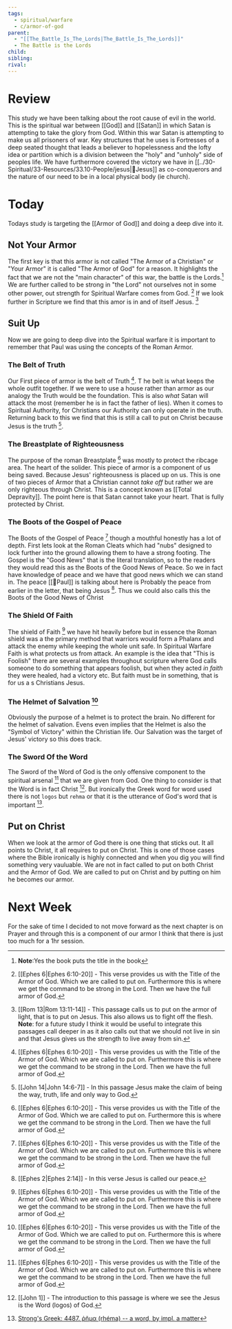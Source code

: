 ```yaml
---
tags:
  - spiritual/warfare
  - c/armor-of-god
parent:
  - "[[The_Battle_Is_The_Lords|The_Battle_Is_The_Lords]]"
  - The Battle is the Lords
child:
sibling:
rival:
---
```

# Review
This study we have been talking about the root cause of evil in the world. This is the spiritual war between [[God]] and [[Satan]] in which Satan is attempting to take the glory from God.
Within this war Satan is attempting to make us all prisoners of war. Key structures that he uses is Fortresses of a deep seated thought that leads a believer to hopelessness and the lofty idea or partition which is a division between the "holy" and "unholy" side of peoples life.
We have furthermore covered the victory we have in [[../30-Spiritual/33-Resources/33.10-People/jesus|👼Jesus]] as co-conquerors and the nature of our need to be in a local physical body (ie church).

# Today
Todays study is targeting the [[Armor of God]] and doing a deep dive into it.

## Not Your Armor
The first key is that this armor is not called "The Armor of a Christian" or "Your Armor" it is called "The Armor of God" for a reason. It highlights the fact that we are not the "main character" of this war, the battle is the Lords.[^note1] We are further called to be strong in "the Lord" not ourselves not in some other power, out strength for Spiritual Warfare comes from God. [^b1]
If we look further in Scripture we find that this amor is in and of itself Jesus. [^b2]

[^note1]: **Note**:Yes the book puts the title in the book
[^b1]: [[Ephes 6|Ephes 6:10-20]] - This verse provides us with the Title of the Armor of God. Which we are called to put on. Furthermore this is where we get the command to be strong in the Lord. Then we have the full armor of God.
[^b2]: [[Rom 13|Rom 13:11-14]] - This passage calls us to put on the armor of light, that is to put on Jesus. This also allows us to fight off the flesh. **Note**: for a future study I think it would be useful to integrate this passages call deeper in as it also calls out that we should not live in sin and that Jesus gives us the strength to live away from sin.

## Suit Up
Now we are going to deep dive into the Spiritual warfare it is important to remember that Paul was using the concepts of the Roman Armor.

### The Belt of Truth
Our First piece of armor is the belt of Truth [^b1]. T he belt is what keeps the whole outfit together. If we were to use a house rather than armor as our analogy the Truth would be the foundation. This is also *what* Satan will attack the most (remember he is in fact the father of lies). When it comes to Spiritual Authority, for Christians our Authority can only operate in the truth. Returning back to this we find that this is still a call to put on Christ because Jesus is the truth [^b3].

[^b3]: [[John 14|John 14:6-7]] - In this passage Jesus make the claim of being the way, truth, life and only way to God.

### The Breastplate of Righteousness
The purpose of the roman Breastplate [^b1] was mostly to protect the ribcage area. The heart  of the solider. This piece of armor is a component of us being saved. Because Jesus' righteousness is placed up on us. This is one of two pieces of Armor that a Christian cannot *take off* but rather we are only righteous through Christ. This is a concept known as [[Total Depravity]]. 
The point here is that Satan cannot take your heart. That is fully protected by Christ.

### The Boots of the Gospel of Peace
The Boots of the Gospel of Peace [^b1] though a mouthful honestly has a lot of depth.
First lets look at the Roman Cleats which had "nubs" designed to lock further into the ground allowing them to have a strong footing.
The Gospel is the "Good News" that is the literal translation, so to the readers they would read this as the Boots of the Good News of Peace. So we in fact have knowledge of peace and we have that good news which we can stand in.
The peace [[🧑Paul]] is talking about here is Probably the peace from earlier in the letter, that being Jesus [^b4].
Thus we could also calls this the Boots of the Good News of Christ

[^b4]: [[Ephes 2|Ephes 2:14]] - In this verse Jesus is called our peace.

### The Shield Of Faith
The shield of Faith [^b1] we have hit heavily before but in essence the Roman shield was a the primary method that warriors would form a Phalanx and attack the enemy while keeping the whole unit safe. In Spiritual Warfare Faith is what protects us from  attack. An example is the idea that "This is Foolish" there are several examples throughout scripture where God calls someone to do something that appears foolish, but when they acted *in faith* they were healed, had a victory etc.
But faith must be in something, that is for us a s Christians Jesus.

### The Helmet of Salvation [^b1]
Obviously the purpose of a helmet is to protect the brain. No different for the helmet of salvation.  Evens even implies that the Helmet is also the "Symbol of Victory" within the Christian life. Our Salvation was the target of Jesus' victory so this does track.

### The Sword Of the Word
The Sword of the Word of God is the only offensive component to the spiritual arsenal [^b1] that we are given from God. One thing to consider is that the Word is in fact Christ [^b5]. But ironically the Greek word for word used there is not `logos` but `rehma` or that it is the utterance of God's word that is important [^cite1]. 

[^b5]: [[John 1]] - The introduction to this passage is where we see the Jesus is the Word (logos) of God.
[^cite1]: [Strong's Greek: 4487. ῥῆμα (rhéma) -- a word, by impl. a matter](https://biblehub.com/greek/4487.htm)
## Put on Christ
When we look at the armor of God there is one thing that sticks out. It all points to Christ, it all requires to put on Christ. This is one of those cases where the Bible ironically is highly connected and when you dig you will find something very vauluable. We are not in fact called to put on both Christ and the Armor of God. We are called to put on Christ and by putting on him he becomes our armor.

# Next Week
For the sake of time I decided to not move forward as the next chapter is on Prayer and through this is a component of our armor I think that there is just too much for a 1hr session.
